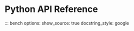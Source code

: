 # Python API Reference

::: bench
    options:
      show_source: true
      docstring_style: google
